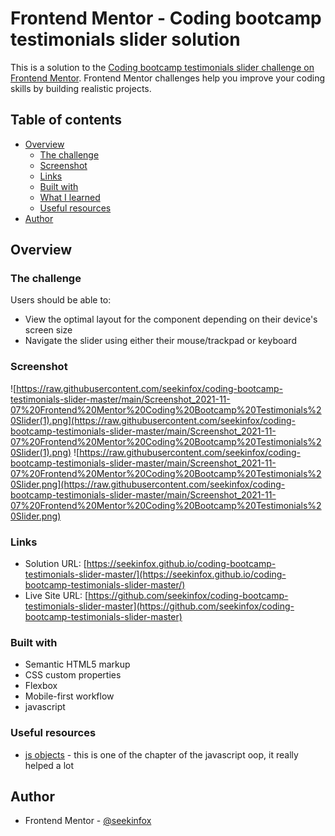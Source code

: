 # Frontend Mentor - Coding bootcamp testimonials slider solution

This is a solution to the [Coding bootcamp testimonials slider challenge on Frontend Mentor](https://www.frontendmentor.io/challenges/coding-bootcamp-testimonials-slider-4FNyLA8JL). Frontend Mentor challenges help you improve your coding skills by building realistic projects. 

## Table of contents

- [Overview](#overview)
  - [The challenge](#the-challenge)
  - [Screenshot](#screenshot)
  - [Links](#links)
  - [Built with](#built-with)
  - [What I learned](#what-i-learned)
  - [Useful resources](#useful-resources)
- [Author](#author)

## Overview

### The challenge

Users should be able to:

- View the optimal layout for the component depending on their device's screen size
- Navigate the slider using either their mouse/trackpad or keyboard

### Screenshot

![https://raw.githubusercontent.com/seekinfox/coding-bootcamp-testimonials-slider-master/main/Screenshot_2021-11-07%20Frontend%20Mentor%20Coding%20Bootcamp%20Testimonials%20Slider(1).png](https://raw.githubusercontent.com/seekinfox/coding-bootcamp-testimonials-slider-master/main/Screenshot_2021-11-07%20Frontend%20Mentor%20Coding%20Bootcamp%20Testimonials%20Slider(1).png)
![https://raw.githubusercontent.com/seekinfox/coding-bootcamp-testimonials-slider-master/main/Screenshot_2021-11-07%20Frontend%20Mentor%20Coding%20Bootcamp%20Testimonials%20Slider.png](https://raw.githubusercontent.com/seekinfox/coding-bootcamp-testimonials-slider-master/main/Screenshot_2021-11-07%20Frontend%20Mentor%20Coding%20Bootcamp%20Testimonials%20Slider.png)


### Links

- Solution URL: [https://seekinfox.github.io/coding-bootcamp-testimonials-slider-master/](https://seekinfox.github.io/coding-bootcamp-testimonials-slider-master/)
- Live Site URL: [https://github.com/seekinfox/coding-bootcamp-testimonials-slider-master](https://github.com/seekinfox/coding-bootcamp-testimonials-slider-master)

### Built with

- Semantic HTML5 markup
- CSS custom properties
- Flexbox
- Mobile-first workflow
- javascript

### Useful resources

- [js objects](https://www.freecodecamp.org/learn/javascript-algorithms-and-data-structures/#object-oriented-programming) - this is one of the chapter of the javascript oop, it really helped a lot 

## Author

- Frontend Mentor - [@seekinfox](https://www.frontendmentor.io/profile/seekinfox)

